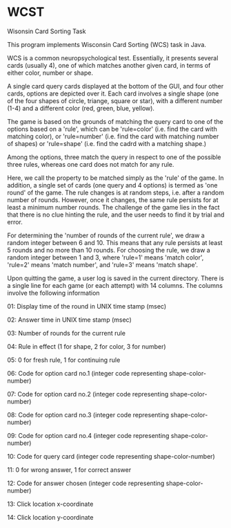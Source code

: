 # WCST
Wisonsin Card Sorting Task

This program implements Wisconsin Card Sorting (WCS) task in Java. 

WCS is a common neuropsychological test. Essentially, it presents  several cards (usually 4), one of which matches another given card, in terms of either color, number or shape. 

A single card query cards displayed at the bottom of the GUI, and four other cards, options are depicted over it. Each card involves a single shape (one of the four shapes of circle, triange, square or star), with a different number (1-4) and a different color (red, green, blue, yellow).

The game is based on the grounds of matching the query card to one of the options based on a 'rule', which can be 'rule=color' (i.e. find the card with matching color), or 'rule=number' (i.e. find the card with matching number of shapes) or 'rule=shape' (i.e. find the cadrd with a matching shape.)

Among the options, three match the query in respect to one of the possible three rules, whereas one card does not match for any rule. 

Here, we call the property to be matched  simply  as the 'rule' of the game.  In addition,  a single set of cards (one query and 4 options)  is termed as 'one round' of the game. The rule changes is at random steps, i.e. after a random number of rounds. However, once it changes, the same rule persists for at least  a minimum number rounds. The challenge of the game lies in the fact that there is no clue hinting the rule, and the user needs to find it by trial and error. 

For determining the 'number of rounds of the current rule', we draw a random integer between 6 and 10. This means that any rule persists  at least 5 rounds and no more than 10 rounds. For choosing the rule, we draw a random integer between 1 and 3, where 'rule=1' means 'match color',  'rule=2' means 'match number', and 'rule=3' means 'match shape'.

Upon quitting the game, a user log is saved in the current directory. There is a single line for each game (or each attempt) with 14 columns. The columns involve the following information

01: Display time of the round in UNIX time stamp (msec)

02: Answer time in UNIX time stamp (msec)

03: Number of rounds for the current rule

04: Rule in effect (1 for shape, 2 for color, 3 for number)

05: 0 for fresh rule, 1 for continuing rule

06: Code for option card no.1 (integer code representing shape-color-number)

07: Code for option card no.2 (integer code representing shape-color-number)

08: Code for option card no.3 (integer code representing shape-color-number)

09: Code for option card no.4 (integer code representing shape-color-number)

10: Code for query card (integer code representing shape-color-number)

11: 0 for wrong answer, 1 for correct answer

12: Code for answer chosen (integer code representing shape-color-number)

13: Click location x-coordinate

14: Click location y-coordinate


